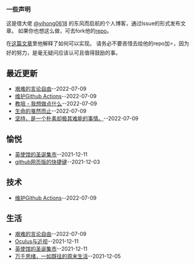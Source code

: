 ### 一些声明

这是借大佬 [@yihong0618](https://github.com/yihong0618) 的东风而启航的个人博客，通过Issue的形式发布文章。
如果你也想这么做，可去fork他的[repo](https://github.com/yihong0618/gitblog)。

在[这篇文章](https://github.com/yihong0618/gitblog/issues/177)里他解释了如何可以实现。
请务必不要吝惜去给他的repo加⭐，因为好的努力，是毫无疑问应该认可且值得鼓励的事。
## 最近更新
- [艰难的言论自由](https://github.com/gnimg/gitblog/issues/21)--2022-07-09
- [维护Github Actions](https://github.com/gnimg/gitblog/issues/20)--2022-07-09
- [教培 - 我想做点什么](https://github.com/gnimg/gitblog/issues/19)--2022-07-09
- [生命的戛然而止](https://github.com/gnimg/gitblog/issues/18)--2022-07-09
- [坚持，是一个朴素却极其难能的事情。](https://github.com/gnimg/gitblog/issues/17)--2022-07-09
## 愉悦
- [英使馆的圣诞集市](https://github.com/gnimg/gitblog/issues/6)--2021-12-11
- [github网页版的快捷键](https://github.com/gnimg/gitblog/issues/3)--2021-12-03
## 技术
- [维护Github Actions](https://github.com/gnimg/gitblog/issues/20)--2022-07-09
## 生活
- [艰难的言论自由](https://github.com/gnimg/gitblog/issues/21)--2022-07-09
- [Oculus与近视](https://github.com/gnimg/gitblog/issues/7)--2021-12-11
- [英使馆的圣诞集市](https://github.com/gnimg/gitblog/issues/6)--2021-12-11
- [万千思绪，一如既往的周末生活](https://github.com/gnimg/gitblog/issues/4)--2021-12-05
